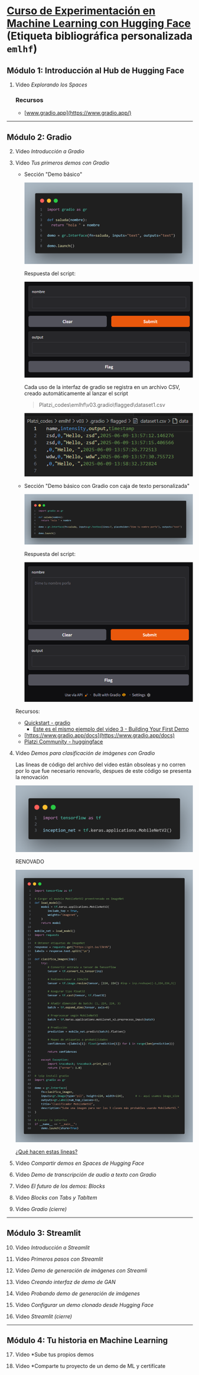 # [Curso de Experimentación en Machine Learning con Hugging Face](https://platzi.com/cursos/demos-machine-learning/) (Etiqueta bibliográfica personalizada `emlhf`)

## Módulo 1: Introducción al Hub de Hugging Face

1. Video *Explorando los Spaces*
  
   ### Recursos

   - [www.gradio.app](https://www.gradio.app/)

---

## Módulo 2: Gradio

2. Video *Introducción a Gradio*  

3. Video *Tus primeros demos con Gradio*  
  
   - Sección "Demo básico"
  
     ![alt text](../../../assets/images/emlhf_v03_seccion_demo_basico.png)
  
     Respuesta del script:
  
     ![alt text](../../../assets/images/emlhf_v03_seccion_demo_basico_RESPUESTA.png)

     Cada uso de la interfaz de gradio se registra en un archivo CSV, creado automáticamente al lanzar el script
     > Platzi_codes\emlhf\v03\.gradio\flagged\dataset1.csv

     ![alt text](../../../assets/images/emlhf_v03_seccion_demo_basico_logging.png)
  
   - Sección "Demo básico con Gradio con caja de texto personalizada"
  
     ![alt text](../../../assets/images/emlhf_v03_seccion_demo_basico_input.png)
  
     Respuesta del script:
  
     ![alt text](../../../assets/images/emlhf_v03_seccion_demo_basico_input_RESPUESTA.png)
  
   Recursos:
   - [Quickstart - gradio](https://www.gradio.app/guides/quickstart)
     - [Este es el mismo ejemplo del video 3 - Building Your First Demo](https://www.gradio.app/guides/quickstart#building-your-first-demo)
   - [https://www.gradio.app/docs](https://www.gradio.app/docs)
   - [Platzi Community - huggingface](https://huggingface.co/platzi)

4. Video *Demos para clasificación de imágenes con Gradio*  
  
   Las lineas de código del archivo del video están obsoleas y no corren por lo que fue necesario renovarlo, despues de este código se presenta la renovación
  
   ![alt text](../../../assets/images/emlhf_v04_seccion_modelo_MobileNetV2_de_TensorFlow.png)
  
   RENOVADO

   ![alt text](../../../assets/images/emlhf_v04_seccion_modelo_MobileNetV2_de_TensorFlowRENOVADO.png)
  
   [¿Qué hacen estas lineas?](v04_modelo_MobileNetV2_de_TensorFlow.md)


5. Video *Compartir demos en Spaces de Hugging Face*

6. Video *Demo de transcripción de audio a texto con Gradio*

7. Video *El futuro de los demos: Blocks*

8. Video *Blocks con Tabs y TabItem*

9.  Video *Gradio (cierre)*

---

## Módulo 3: Streamlit

10. Video *Introducción a Streamlit*

11. Video *Primeros pasos con Streamlit*

12. Video *Demo de generación de imágenes con Streamli*

13. Video *Creando interfaz de demo de GAN*

14. Video *Probando demo de generación de imágenes*

15. Video *Configurar un demo clonado desde Hugging Face*

16. Video *Streamlit (cierre)*


---

## Módulo 4: Tu historia en Machine Learning

17. Video *Sube tus propios demos

18. Video *Comparte tu proyecto de un demo de ML y certifícate
